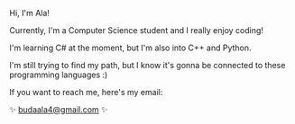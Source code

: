 Hi, I'm Ala!

Currently, I'm a Computer Science student and I really enjoy coding! 

I'm learning C# at the moment, but I'm also into C++ and Python.

I'm still trying to find my path, but I know it's gonna be connected to these programming languages :)

If you want to reach me, here's my email: 

✨ budaala4@gmail.com ✨
